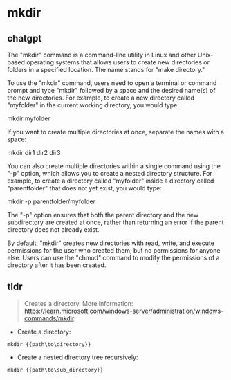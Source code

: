 # mkdir 
## chatgpt 
The "mkdir" command is a command-line utility in Linux and other Unix-based operating systems that allows users to create new directories or folders in a specified location. The name stands for "make directory."

To use the "mkdir" command, users need to open a terminal or command prompt and type "mkdir" followed by a space and the desired name(s) of the new directories. For example, to create a new directory called "myfolder" in the current working directory, you would type:

mkdir myfolder

If you want to create multiple directories at once, separate the names with a space:

mkdir dir1 dir2 dir3

You can also create multiple directories within a single command using the "-p" option, which allows you to create a nested directory structure. For example, to create a directory called "myfolder" inside a directory called "parentfolder" that does not yet exist, you would type:

mkdir -p parentfolder/myfolder

The "-p" option ensures that both the parent directory and the new subdirectory are created at once, rather than returning an error if the parent directory does not already exist.

By default, "mkdir" creates new directories with read, write, and execute permissions for the user who created them, but no permissions for anyone else. Users can use the "chmod" command to modify the permissions of a directory after it has been created. 

## tldr 
 
> Creates a directory.
> More information: <https://learn.microsoft.com/windows-server/administration/windows-commands/mkdir>.

- Create a directory:

`mkdir {{path\to\directory}}`

- Create a nested directory tree recursively:

`mkdir {{path\to\sub_directory}}`
